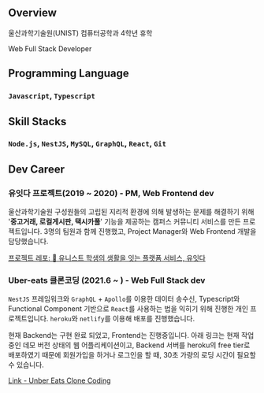 ## Overview

울산과학기술원(UNIST) 컴퓨터공학과 4학년 휴학

Web Full Stack Developer

## Programming Language

### `Javascript`, `Typescript`

## Skill Stacks

### `Node.js`, `NestJS`, `MySQL`, `GraphQL`, `React`, `Git`

## Dev Career

### 유잇다 프로젝트(2019 ~ 2020) - PM, Web Frontend dev

울산과학기술원 구성원들의 고립된 지리적 환경에 의해 발생하는 문제를 해결하기 위해 '**중고거래, 로컬게시판, 택시카풀**' 기능을 제공하는 캠퍼스 커뮤니티 서비스를 만든 프로젝트입니다.
3명의 팀원과 함께 진행했고, Project Manager와 Web Frontend 개발을 담당했습니다.

[프로젝트 레포: 🦄 유니스트 학생의 생활을 잇는 플랫폼 서비스, 유잇다](https://github.com/yuhodots/uitda)

### Uber-eats 클론코딩 (2021.6 ~ ) - Web Full Stack dev

`NestJS` 프레임워크와 `GraphQL` + `Apollo`를 이용한 데이터 송수신, Typescript와 Functional Component 기반으로 `React`를 사용하는 법을 익히기 위해 진행한 개인 프로젝트입니다. `heroku`와 `netlify`를 이용해 배포를 진행했습니다.

현재 Backend는 구현 완료 되었고, Frontend는 진행중입니다. 아래 링크는 현재 작업중인 데모 버전 상태의 웹 어플리케이션이고, Backend 서버를 heroku의 free tier로 배포하였기 때문에 회원가입을 하거나 로그인을 할 때, 30초 가량의 로딩 시간이 필요할 수 있습니다.

[Link - Unber Eats Clone Coding](https://uber-eats-clone-97.netlify.app/)

<!--
**bwmelon97/bwmelon97** is a ✨ _special_ ✨ repository because its `README.md` (this file) appears on your GitHub profile.

Here are some ideas to get you started:

- 🔭 I’m currently working on ...
- 🌱 I’m currently learning ...
- 👯 I’m looking to collaborate on ...
- 🤔 I’m looking for help with ...
- 💬 Ask me about ...
- 📫 How to reach me: ...
- 😄 Pronouns: ...
- ⚡ Fun fact: ...
-->
